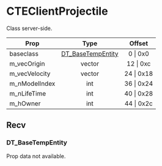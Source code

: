 # CTEClientProjectile

Class server-side.

|Prop|Type|Offset|
|---|:-:|:-:|
|baseclass|[DT_BaseTempEntity](#dt_basetempentity)|0 \| 0x0|
|m_vecOrigin|vector|12 \| 0xc|
|m_vecVelocity|vector|24 \| 0x18|
|m_nModelIndex|int|36 \| 0x24|
|m_nLifeTime|int|40 \| 0x28|
|m_hOwner|int|44 \| 0x2c|

## Recv

### DT_BaseTempEntity

Prop data not available.
